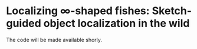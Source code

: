 # Localizing ∞-shaped fishes: Sketch-guided object localization in the wild

The code will be made available shorly.
